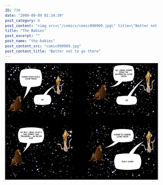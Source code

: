 ```yaml
---
ID: 736
date: "2009-09-09 01:34:39"
post_category: 0
post_content: "<img src=\"/comics/comic090909.jpg\" title=\"Better not to go there\" />"
title: "The Babies"
post_excerpt: ""
post_name: "the-babies"
post_content_src: "comic090909.jpg"
post_content_title: "Better not to go there"
---
```



[![Better not to go there](/comics-hi-res/comic090909.jpg)](/comics-hi-res/comic090909.jpg "Better not to go there")

